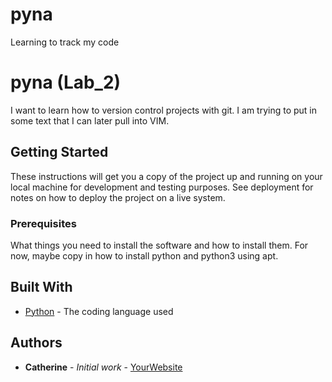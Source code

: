 # pyna
Learning to track my code
# pyna (Lab_2)
I want to learn how to version control projects with git.
I am trying to put in some text that I can later pull into VIM.

## Getting Started

These instructions will get you a copy of the project up and running on your local machine
for development and testing purposes. See deployment for notes on how to deploy the project
on a live system.

### Prerequisites

What things you need to install the software and how to install them. For now, maybe copy in
how to install python and python3 using apt.

## Built With

* [Python](https://www.python.org/) - The coding language used

## Authors

* **Catherine** - *Initial work* - [YourWebsite](https://example.com/)

